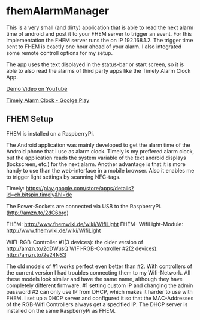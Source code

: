 # fhemAlarmManager
This is a very small (and dirty) application that is able to read the next alarm time of android and post it to your FHEM server to trigger an event.
For this implementation the FHEM server runs the on IP 192.168.1.2.
The trigger time sent to FHEM is exactly one hour ahead of your alarm.
I also integrated some remote controll options for my setup.

The app uses the text displayed in the status-bar or start screen,
so it is able to also read the alarms of third party apps like the Timely Alarm Clock App.

[Demo Video on YouTube](https://www.youtube.com/watch?v=SzFoZILu9mY)

[Timely Alarm Clock - Goolge Play](https://play.google.com/store/apps/details?id=ch.bitspin.timely)

## FHEM Setup

FHEM is installed on a RaspberryPi.

The Android application was mainly developed to get the alarm time of the Android phone that I use as alarm clock. Timely is my preffered alarm clock, but the application reads the system variable of the text android displays (lockscreen, etc.) for the next alarm.
Another advantage is that it is more handy to use than the web-interface in a mobile browser. Also it enables me to trigger light settings by scanning NFC-tags.

Timely: https://play.google.com/store/apps/details?id=ch.bitspin.timely&hl=de

The Power-Sockets are connected via USB to the RaspberryPi. (http://amzn.to/2dC6brg)

FHEM: http://www.fhemwiki.de/wiki/WifiLight
FHEM- WifiLight-Module: http://www.fhemwiki.de/wiki/WifiLight

WIFI-RGB-Controller #1(3 devices): the older version of http://amzn.to/2dDWusQ
WIFI-RGB-Controller #2(2 devices): http://amzn.to/2e24NS3

The old models of #1 works perfect even better than #2. With controllers of the current version I had troubles connecting them to my Wifi-Network. All these models look similar and have the same name, although they have completely different firmware.
#1 setting custom IP and changing the admin password
#2 can only use IP from DHCP, which makes it harder to use with FHEM.
I set up a DHCP server and configured it so that the MAC-Addresses of the RGB-Wifi Controllers always get a specified IP. The DHCP server is installed on the same RaspberryPi as FHEM.

